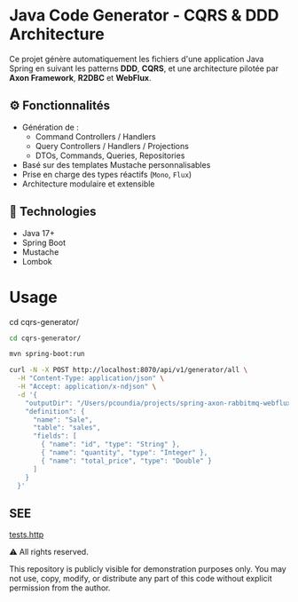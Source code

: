 # Java Code Generator - CQRS & DDD Architecture

Ce projet génère automatiquement les fichiers d'une application Java Spring en suivant les patterns **DDD**, **CQRS**, et une architecture pilotée par **Axon Framework**, **R2DBC** et **WebFlux**.

## ⚙️ Fonctionnalités

- Génération de :
	- Command Controllers / Handlers
	- Query Controllers / Handlers / Projections
	- DTOs, Commands, Queries, Repositories
- Basé sur des templates Mustache personnalisables
- Prise en charge des types réactifs (`Mono`, `Flux`)
- Architecture modulaire et extensible

## 🧱 Technologies

- Java 17+
- Spring Boot
- Mustache
- Lombok
# Usage

cd cqrs-generator/

```sh
cd cqrs-generator/

mvn spring-boot:run

curl -N -X POST http://localhost:8070/api/v1/generator/all \
  -H "Content-Type: application/json" \
  -H "Accept: application/x-ndjson" \
  -d '{
    "outputDir": "/Users/pcoundia/projects/spring-axon-rabbitmq-webflux-starter/src/main/java/com/pcoundia/sales",
    "definition": {
      "name": "Sale",
      "table": "sales",
      "fields": [
        { "name": "id", "type": "String" },
        { "name": "quantity", "type": "Integer" },
        { "name": "total_price", "type": "Double" }
      ]
    }
  }'

```
## SEE
[tests.http](docs/tests.http)

⚠️ All rights reserved.

This repository is publicly visible for demonstration purposes only.
You may not use, copy, modify, or distribute any part of this code without explicit permission from the author.
